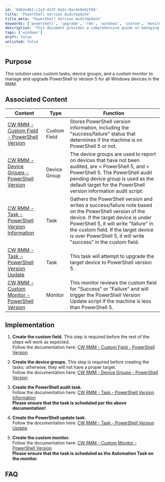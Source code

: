 ```yaml
---
id: '84b2e461-c2a3-423f-8a2c-0ac4e8e62fb9'
title: 'PowerShell Version AuditUpdate'
title_meta: 'PowerShell Version AuditUpdate'
keywords: ['powershell', 'upgrade', 'rmm', 'windows', 'custom', 'monitor', 'tasks']
description: 'This document provides a comprehensive guide on managing and upgrading PowerShell to version 5 for all Windows devices within the ConnectWise RMM platform, utilizing custom tasks, device groups, and monitors to ensure successful upgrades.'
tags: ['windows']
draft: false
unlisted: false
---
```


## Purpose

This solution uses custom tasks, device groups, and a custom monitor to manage and upgrade PowerShell to version 5 for all Windows devices in the RMM.

## Associated Content

| Content                                                                 | Type          | Function                                                                                                                                                                         |
|-------------------------------------------------------------------------|---------------|----------------------------------------------------------------------------------------------------------------------------------------------------------------------------------|
| [CW RMM - Custom Field - PowerShell Version](https://proval.itglue.com/DOC-5078775-12824368) | Custom Field  | Stores PowerShell version information, including the "success/failure" status that determines if the machine is on PowerShell 5 or not.                                        |
| [CW RMM - Device Groups - PowerShell Version](https://proval.itglue.com/DOC-5078775-12824362) | Device Group  | The device groups are used to report on devices that have not been audited, are < PowerShell 5, and > PowerShell 5. The PowerShell audit pending device group is used as the default target for the PowerShell version information audit script. |
| [CW RMM - Task - PowerShell Version Information](<../cwrmm/tasks/PowerShell Version Information.md>) | Task          | Gathers the PowerShell version and writes a success/failure note based on the PowerShell version of the device. If the target device is under PowerShell 5, it will write "failure" in the custom field. If the target device is over PowerShell 5, it will write "success" in the custom field. |
| [CW RMM - Task - PowerShell Version Update](https://proval.itglue.com/DOC-5078775-12825752) | Task          | This task will attempt to upgrade the target device to PowerShell version 5.                                                                                                 |
| [CW RMM - Custom Monitor - PowerShell Version](https://proval.itglue.com/DOC-5078775-12824363) | Monitor       | This monitor reviews the custom field for "Success" or "Failure" and will trigger the PowerShell Version Update script if the machine is less than PowerShell 5.             |

## Implementation

1. **Create the custom field.** This step is required before the rest of the steps will work as expected.  
   Follow the documentation here: [CW RMM - Custom Field - PowerShell Version](https://proval.itglue.com/DOC-5078775-12824368)

2. **Create the device groups.** This step is required before creating the tasks; otherwise, they will not have a proper target.  
   Follow the documentation here: [CW RMM - Device Groups - PowerShell Version](https://proval.itglue.com/DOC-5078775-12824362)

3. **Create the PowerShell audit task.**  
   Follow the documentation here: [CW RMM - Task - PowerShell Version Information](<../cwrmm/tasks/PowerShell Version Information.md>)  
   **Please ensure that the task is scheduled per the above documentation!**

4. **Create the PowerShell update task.**  
   Follow the documentation here: [CW RMM - Task - PowerShell Version Update](https://proval.itglue.com/DOC-5078775-12825752)

5. **Create the custom monitor.**  
   Follow the documentation here: [CW RMM - Custom Monitor - PowerShell Version](https://proval.itglue.com/DOC-5078775-12824363)  
   **Please ensure that the task is scheduled as the Automation Task on the monitor.**

## FAQ





